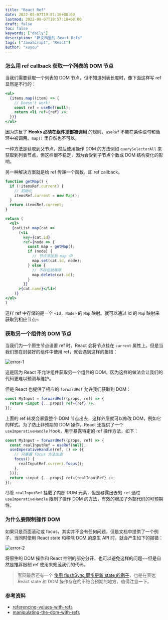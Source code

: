```yaml
---
title: "React Ref"
date: 2022-08-07T19:57:18+08:00
lastmod: 2022-08-07T19:57:18+08:00
draft: false
toc: false
keywords: ["daily"]
description: "新文档里的 React Refs"
tags: ["JavaScript", "React"]
author: "xuyou"
---
```



### 怎么用 ref callback 获取一个列表的 DOM 节点

当我们需要获取一个列表的 DOM 节点，但不知道列表长度时，像下面这样写 ref 显然是不行的：

```jsx
<ul>
  {items.map((item) => {
    // Doesn't work!
    const ref = useRef(null);
    return <li ref={ref} />;
  })}
</ul>
```

因为违反了 **Hooks 必须在组件顶部被调用** 的规则，`useRef` 不能在条件语句和循环中被调用。`map()` 里自然也不可以。

一种方法是获取到父节点，然后使用操作 DOM 的方法例如 `querySelectorAll` 来获取到列表节点，但这样很不稳定，因为会受到子节点个数或 DOM 结构变化的影响。 

另一种解决方案就是给 ref 传递一个函数，即 ref callback。

```jsx
function getMap() {
  if (!itemsRef.current) {
    // 初始化
    itemsRef.current = new Map();
  }
  return itemsRef.current;
}

return (
  <ul>
   {catList.map(cat => 
      (<li 
        key={cat.id}
        ref={node => {
          const map = getMap();
          if (node) {
            // 节点添加到 map 中
            map.set(cat.id, node);
          } else {
            // 不存在就移除
            map.delete(cat.id);
          }
        }}
      >{cat.name}</li>)
    )}
</ul>
)
```

这样 ref 中存储的是一个 `<Id, Node>` 的 `Map` 映射。就可以通过 id 的 `Map` 映射来获取到相应节点~

### 获取另一个组件的 DOM 节点

当我们为一个原生节点设置 ref 时，React 会将节点挂在 `current` 属性上。但是当我们想在封装好的组件中使用 ref，就会遇到这样的报错：

![error-1](../../static-img/53-react-ref/ref-error.png)

这是因为 React 不允许组件获取另一个组件的 DOM，因为这样的做法会让我们的代码更难以预测与维护。

但是 React 也提供了相应的 `forwardRef` 允许我们获取到 DOM：

```jsx
const MyInput = forwardRef((props, ref) => {
  return <input {...props} ref={ref} />;
});
```

上面的 ref 转发会暴露整个 DOM 节点出去，这样外层就可以修改 DOM，例如它的样式。为了防止非预期的 DOM 操作，React 还提供了一个 `useImperativeHandle` Hook，用于暴露特定的 ref 操作方法，如下：

```js
const MyInput = forwardRef((props, ref) => {
  const realInputRef = useRef(null);
  useImperativeHandle(ref, () => ({
    // 只暴露 focus 方法出去
    focus() {
      realInputRef.current.focus();
    },
  }));
  return <input {...props} ref={realInputRef} />;
});
```

尽管 `realInputRef` 挂载了内部 DOM 元素，但是暴露出去的 `ref` 通过 `useImperativeHandle` 限制了操作 DOM 的方法，有效的增加了外部代码的可预期性。

### 为什么要限制操作 DOM

如果只是页面滚动或 focus，其实并不会有任何问题，但是文档中提供了一个例子，当同时使用 React state 和移除 DOM 的原生 API 时，就会产生如下的报错：

![error-2](../../static-img/53-react-ref/ref-error-2.png)

将原生的 DOM 操作和 React 控制的部分分开，也可以避免这样的问题~~但是自然是推荐限制 ref 使用来规范我们的代码。

> 官网最后还有一个 [使用 flushSync 同步更新 state 的例子](https://beta.reactjs.org/learn/manipulating-the-dom-with-refs#when-react-attaches-the-refs)，也是在表达 React state 和 DOM 操作存在的不符合预期的地方，值得注意一下。

### 参考资料

- [referencing-values-with-refs](https://beta.reactjs.org/learn/referencing-values-with-refs)
- [manipulating-the-dom-with-refs](https://beta.reactjs.org/learn/manipulating-the-dom-with-refs)